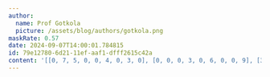 ```yaml
---
author:
  name: Prof Gotkola
  picture: /assets/blog/authors/gotkola.png
maskRate: 0.57
date: 2024-09-07T14:00:01.784815
id: 79e12780-6d21-11ef-aaf1-dfff2615c42a
content: '[[0, 7, 5, 0, 0, 4, 0, 3, 0], [0, 0, 0, 3, 0, 6, 0, 0, 9], [3, 6, 0, 0, 0, 0, 8, 1, 5], [0, 9, 0, 6, 3, 5, 4, 8, 2], [0, 0, 0, 0, 9, 0, 0, 0, 7], [0, 4, 3, 2, 8, 0, 9, 0, 0], [0, 0, 0, 7, 0, 0, 0, 9, 8], [7, 0, 0, 0, 4, 0, 6, 0, 0], [6, 0, 0, 0, 0, 9, 1, 0, 0]]'
---
```

